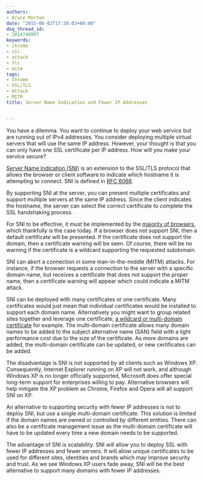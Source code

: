 ```yaml
---
authors:
- Bruce Morton
date: "2015-06-02T17:30:03+00:00"
dsq_thread_id:
- 3814748897
keywords:
- chrome
- ssl
- attack
- tls
- mitm
tags:
- Chrome
- SSL/TLS
- Attack
- MITM
title: Server Name Indication and Fewer IP Addresses


---
```

You have a dilemma. You want to continue to deploy your web service but are running out of IPv4 addresses. You consider deploying multiple virtual servers that will use the same IP address. However, your thought is that you can only have one SSL certificate per IP address. How will you make your service secure?

[Server Name Indication (SNI)][1] is an extension to the SSL/TLS protocol that allows the browser or client software to indicate which hostname it is attempting to connect. SNI is defined in [RFC 6066][2].

By supporting SNI at the server, you can present multiple certificates and support multiple servers at the same IP address. Since the client indicates the hostname, the server can select the correct certificate to complete the SSL handshaking process.

For SNI to be effective, it must be implemented by the [majority of browsers][3], which thankfully is the case today. If a browser does not support SNI, then a default certificate will be presented. If the certificate does not support the domain, then a certificate warning will be seen. Of course, there will be no warning if the certificate is a wildcard supporting the requested subdomain.

SNI can abort a connection in some man-in-the-middle (MITM) attacks. For instance, if the browser requests a connection to the server with a specific domain name, but receives a certificate that does not support the proper name, then a certificate warning will appear which could indicate a MITM attack.

SNI can be deployed with many certificates or one certificate. Many certificates would just mean that individual certificates would be installed to support each domain name. Alternatively you might want to group related sites together and leverage one certificate; [a wildcard or multi-domain certificate][4] for example. The multi-domain certificate allows many domain names to be added to the subject alternative name (SAN) field with a light performance cost due to the size of the certificate. As more domains are added, the multi-domain certificate can be updated, or new certificates can be added.

The disadvantage is SNI is not supported by all clients such as Windows XP. Consequently, Internet Explorer running on XP will not work, and although Windows XP is no longer officially supported, Microsoft does offer special long-term support for enterprises willing to pay. Alternative browsers will help mitigate the XP problem as Chrome, Firefox and Opera will all support SNI on XP.

An alternative to supporting security with fewer IP addresses is not to deploy SNI, but use a single multi-domain certificate. This solution is limited if the domain names are owned or controlled by different entities. There can also be a certificate management issue as the multi-domain certificate will have to be updated every time a new domain needs to be supported.

The advantage of SNI is scalability. SNI will allow you to deploy SSL with fewer IP addresses and fewer servers. It will allow unique certificates to be used for different sites, identities and brands which may improve security and trust. As we see Windows XP users fade away, SNI will be the best alternative to support many domains with fewer IP addresses.

 [1]: https://en.wikipedia.org/wiki/Server_Name_Indication
 [2]: https://tools.ietf.org/html/rfc6066#section-3
 [3]: https://en.wikipedia.org/wiki/Server_Name_Indication#Implementation
 [4]: https://casecurity.org/2014/02/26/pros-and-cons-of-single-domain-multi-domain-and-wildcard-certificates/